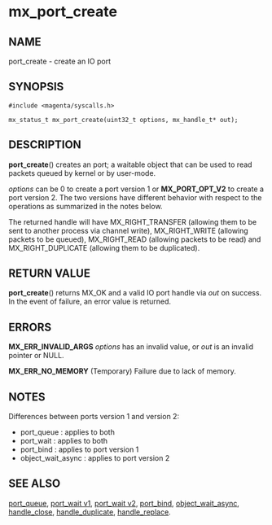 # mx_port_create

## NAME

port_create - create an IO port

## SYNOPSIS

```
#include <magenta/syscalls.h>

mx_status_t mx_port_create(uint32_t options, mx_handle_t* out);

```

## DESCRIPTION

**port_create**() creates an port; a waitable object that can be used to
read packets queued by kernel or by user-mode.

*options* can be 0 to create a port version 1 or **MX_PORT_OPT_V2** to
create a port version 2. The two versions have different behavior with respect
to the operations as summarized in the notes below.

The returned handle will have MX_RIGHT_TRANSFER (allowing them to be sent
to another process via channel write), MX_RIGHT_WRITE (allowing
packets to be queued), MX_RIGHT_READ (allowing packets to be read) and
MX_RIGHT_DUPLICATE (allowing them to be duplicated).

## RETURN VALUE

**port_create**() returns MX_OK and a valid IO port handle via *out* on
success. In the event of failure, an error value is returned.

## ERRORS

**MX_ERR_INVALID_ARGS** *options* has an invalid value, or *out* is an
invalid pointer or NULL.

**MX_ERR_NO_MEMORY**  (Temporary) Failure due to lack of memory.

## NOTES
Differences between ports version 1 and version 2:
+ port_queue : applies to both
+ port_wait  : applies to both
+ port_bind  : applies to port version 1
+ object_wait_async : applies to port version 2

## SEE ALSO

[port_queue](port_queue.md),
[port_wait v1](port_wait.md),
[port_wait v2](port_wait2.md),
[port_bind](port_bind.md),
[object_wait_async](object_wait_async.md),
[handle_close](handle_close.md),
[handle_duplicate](handle_duplicate.md),
[handle_replace](handle_replace.md).
